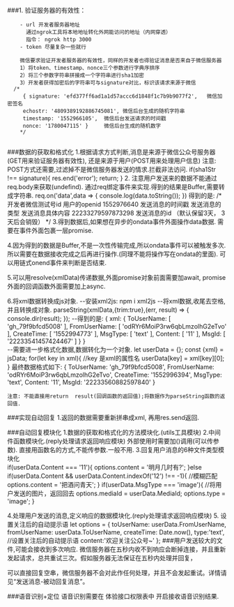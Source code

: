 ###1. 验证服务器的有效性：
```
    - url 开发者服务器地址
      通过ngrok工具将本地地址转化外网能访问的地址（内网穿透）
      指令： ngrok http 3000
    - token 尽量复杂一些就行
    
    微信要求验证开发者服务器的有效性，同样的开发者也得验证消息是否来自于微信服务器
    1）将token、timestamp、nonce三个参数进行字典序排序
    2）将三个参数字符串拼接成一个字符串进行sha1加密
    3）开发者获得加密后的字符串可与signature对比，标识该请求来源于微信
  /*
     { signature: 'efd377ff6ad1a1d57accc6d1848f1c7b9b9077f2',   微信加密签名
     echostr: '4809389192886745081', 微信后台生成的随机字符串
     timestamp: '1552966105',  微信后台发送请求的时间戳
     nonce: '1780047115' }     微信后台生成的随机数字
    */
 
 ```
 ###数据的获取和格式化
 1.根据请求方式判断,消息是来源于微信公众号服务器(GET用来验证服务器有效性),
   还是来源于用户(POST用来处理用户信息)
    注意: POST方式还需要,过滤掉不是微信服务器发送的情求.拦截非法访问.
         if(sha1Str !== signature){
           res.end('error');
           return;
         }
 2. 注意用户发送来的数据不能通过req.body来获取(undefind).
    通过req绑定事件来实现.得到的结果是Buffer,需要转成字符串.
    req.on('data',data => {
            console.log(data.toString());
    })
    得到的是:
     /*
      <xml>
      <ToUserName><![CDATA[gh_4fe7faab4d6c]]></ToUserName> 开发者微信测试号id
      <FromUserName><![CDATA[oAsoR1iP-_D3LZIwNCnK8BFotmJc]]></FromUserName>  用户的openid
      <CreateTime>1552976640</CreateTime> 发送消息的时间戳
      <MsgType><![CDATA[text]]></MsgType> 发送消息的类型
      <Content><![CDATA[222]]></Content>  发送消息具体内容
      <MsgId>22233279597873298</MsgId>    发送消息的id （默认保留3天， 3天后会销毁）
      </xml>
       */
 3.得到数据后,如果想在异步的ondata事件外面操作data数据.
    需要在事件外面包裹一层promise.
    
 4.因为得到的数据是Buffer,不是一次性传输完成,所以ondata事件可以被触发多次.
    所以需要在数据接收完成之后再进行操作.(同理不能将操作写在ondata的里面).
    可以用链式onend事件来判断是否结束.
    
 5.可以用resolve(xmlData)传递数据,外面promise对象前面需要加await,
        promise外面的回调函数外面需要加上async.
        
 6.将xml数据转换成js对象.
    --安装xml2js:   npm i xml2js
    --将xml数据,收尾去空格,并且转换成对象.
    parseString(xmlData,{trim:true},(err, result) => {
            console.dir(result);
          });
    --得到的是:
    { xml:
       { ToUserName: [ 'gh_79f9bfcd5008' ],
         FromUserName: [ 'odRYr6MoiP3rw6qbLmzolhG2eTvo' ],
         CreateTime: [ '1552994773' ],
         MsgType: [ 'text' ],
         Content: [ '11' ],
         MsgId: [ '22233541457424467' ] } }  
    --需要进一步格式化数据,数据转化为一个对象.
              let userData = {};
              const  {xml} = jsData;
              for(let key in xml){
                //key 是xml的属性名
                userData[key] = xml[key][0];
              }
       最终数据格式如下:
       { ToUserName: 'gh_79f9bfcd5008',
         FromUserName: 'odRYr6MoiP3rw6qbLmzolhG2eTvo',
         CreateTime: '1552996394',
         MsgType: 'text',
         Content: '11',
         MsgId: '22233560882597840' }

    注意: 不能直接用return  result(回调函数的返回值);将数据作为parseString函数的返回值.
       
 ###实现自动回复
    1.返回的数据需要重新拼串成xml, 再用res.send返回.
        
###自动回复模块化
  1.数据的获取和格式化的方法模块化.(utils工具模块)
  2.中间件函数模块化.(reply处理请求返回响应模块) 外部使用时需要加()调用(可以传参数).
         直接用函数名的方式,不能传参数.一般不用.
  3.回复用户消息的6种文件类型模块化  
                if(userData.Content === '11'){
                    options.content = '明月几时有?';
                }else if(userData.Content && userData.Content.indexOf('12') !== -1){
                    //模糊匹配
                    options.content = '把酒问青天';
                }
                if(userData.MsgType === 'image'){
                    //将用户发送的图片，返回回去
                    options.mediaId = userData.MediaId;
                    options.type = 'image';
                }

 4.处理用户发送的消息,定义响应的数据模块化.(reply处理请求返回响应模块) 
 5. 设置关注后的自动提示语
    let options = {
           toUserName: userData.FromUserName,
           fromUserName: userData.ToUserName,
           createTime: Date.now(),
           type:'text',
           //设置关注后的自动提示语
           content:'欢迎关注公众号~'
       };
###用户发送较大的文件,可能会接收到多次响应.
微信服务器在五秒内收不到响应会断掉连接，并且重新发起请求，总共重试三次。假如服务器无法保证在五秒内处理并回复，

可以直接回复空串，微信服务器不会对此作任何处理，并且不会发起重试。详情请见“发送消息-被动回复消息”。

###语音识别+定位
    语音识别需要在 体验接口权限表中 开启接收语音识别结果.
